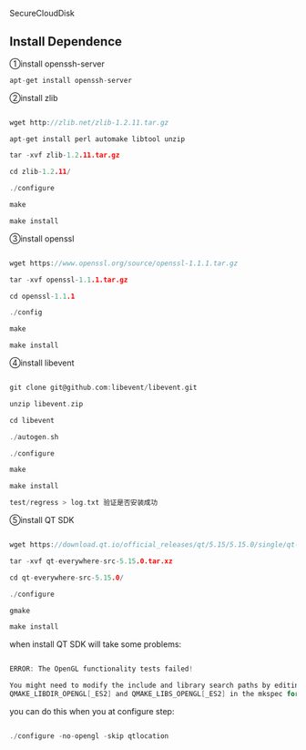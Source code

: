 <!--
 * @Author: mengchaobbbigrui
 * @Date: 2022-03-12 02:28:39
 * @LastEditTime: 2022-03-22 00:59:14
 * @FilePath: /SecureCloudDisk/README.md
-->
SecureCloudDisk

## Install Dependence

①install openssh-server

```c
apt-get install openssh-server
```

②install zlib

```c

wget http://zlib.net/zlib-1.2.11.tar.gz

apt-get install perl automake libtool unzip

tar -xvf zlib-1.2.11.tar.gz

cd zlib-1.2.11/

./configure

make

make install

```

③install openssl

```c

wget https://www.openssl.org/source/openssl-1.1.1.tar.gz

tar -xvf openssl-1.1.1.tar.gz

cd openssl-1.1.1

./config

make

make install

```

④install libevent

```c

git clone git@github.com:libevent/libevent.git

unzip libevent.zip

cd libevent

./autogen.sh

./configure

make

make install

test/regress > log.txt 验证是否安装成功

```


⑤install QT SDK

```c

wget https://download.qt.io/official_releases/qt/5.15/5.15.0/single/qt-everywhere-src-5.15.0.tar.xz

tar -xvf qt-everywhere-src-5.15.0.tar.xz

cd qt-everywhere-src-5.15.0/

./configure

gmake

make install

```

when install QT SDK will take some problems:

```c

ERROR: The OpenGL functionality tests failed!

You might need to modify the include and library search paths by editing QMAKE_INCDIR_OPENGL[_ES2],
QMAKE_LIBDIR_OPENGL[_ES2] and QMAKE_LIBS_OPENGL[_ES2] in the mkspec for your platform.

```

you can do this when you at configure step:

```c

./configure -no-opengl -skip qtlocation

```
